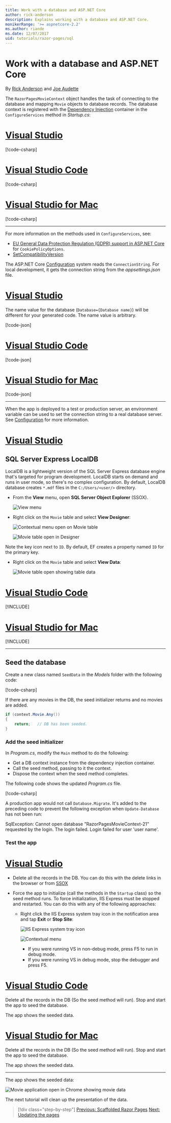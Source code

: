 ```yaml
---
title: Work with a database and ASP.NET Core
author: rick-anderson
description: Explains working with a database and ASP.NET Core.
monikerRange: '>= aspnetcore-2.2'
ms.author: riande
ms.date: 12/07/2017
uid: tutorials/razor-pages/sql
---
```

# Work with a database and ASP.NET Core

By [Rick Anderson](https://twitter.com/RickAndMSFT) and [Joe Audette](https://twitter.com/joeaudette)

The `RazorPagesMovieContext` object handles the task of connecting to the database and mapping `Movie` objects to database records. The database context is registered with the [Dependency Injection](xref:fundamentals/dependency-injection) container in the `ConfigureServices` method in *Startup.cs*:

<!-- VS -------------------------->
# [Visual Studio](#tab/visual-studio)

[!code-csharp[](razor-pages-start/sample/RazorPagesMovie22/Startup.cs?name=snippet_ConfigureServices&highlight=15-18)]

<!-- Code -------------------------->
# [Visual Studio Code](#tab/visual-studio-code)

[!code-csharp[](razor-pages-start/sample/RazorPagesMovie22/Startup.cs?name=snippet_UseSqlite&highlight=11-12)]

<!-- Mac -------------------------->
# [Visual Studio for Mac](#tab/visual-studio-mac)

[!code-csharp[](razor-pages-start/sample/RazorPagesMovie22/Startup.cs?name=snippet_UseSqlite&highlight=11-12)]

---  
<!-- End of VS tabs -->

For more information on the methods used in `ConfigureServices`, see:

* [EU General Data Protection Regulation (GDPR) support in ASP.NET Core](xref:security/gdpr) for `CookiePolicyOptions`.
* [SetCompatibilityVersion](xref:mvc/compatibility-version)

The ASP.NET Core [Configuration](xref:fundamentals/configuration/index) system reads the `ConnectionString`. For local development, it gets the connection string from the *appsettings.json* file.

<!-- VS -------------------------->
# [Visual Studio](#tab/visual-studio)

The name value for the database (`Database={Database name}`) will be different for your generated code. The name value is arbitrary.

[!code-json[](razor-pages-start/sample/RazorPagesMovie22/appsettings.json)]

<!-- Code -------------------------->
# [Visual Studio Code](#tab/visual-studio-code)

[!code-json[](~/tutorials/razor-pages/razor-pages-start/sample/RazorPagesMovie/appsettings_SQLite.json?highlight=8-10)]

<!-- Mac -------------------------->
# [Visual Studio for Mac](#tab/visual-studio-mac)

[!code-json[](~/tutorials/razor-pages/razor-pages-start/sample/RazorPagesMovie/appsettings_SQLite.json?highlight=8-10)]

---  
<!-- End of VS tabs -->

When the app is deployed to a test or production server, an environment variable can be used to set the connection string to a real database server. See [Configuration](xref:fundamentals/configuration/index) for more information.

<!-- VS -------------------------->
# [Visual Studio](#tab/visual-studio)

## SQL Server Express LocalDB

LocalDB is a lightweight version of the SQL Server Express database engine that's targeted for program development. LocalDB starts on demand and runs in user mode, so there's no complex configuration. By default, LocalDB database creates `*.mdf` files in the `C:/Users/<user/>` directory.

<a name="ssox"></a>
* From the **View** menu, open **SQL Server Object Explorer** (SSOX).

  ![View menu](sql/_static/ssox.png)

* Right click on the `Movie` table and select **View Designer**:

  ![Contextual menu open on Movie table](sql/_static/design.png)

  ![Movie table open in Designer](sql/_static/dv.png)

Note the key icon next to `ID`. By default, EF creates a property named `ID` for the primary key.

* Right click on the `Movie` table and select **View Data**:

  ![Movie table open showing table data](sql/_static/vd22.png)
<!-- Code -------------------------->
# [Visual Studio Code](#tab/visual-studio-code)

[!INCLUDE[](~/includes/rp/sqlite.md)]

<!-- Mac -------------------------->
# [Visual Studio for Mac](#tab/visual-studio-mac)

[!INCLUDE[](~/includes/rp/sqlite.md)]

---  
<!-- End of VS tabs -->

## Seed the database

Create a new class named `SeedData` in the *Models* folder with the following code:

[!code-csharp[](razor-pages-start/sample/RazorPagesMovie22/Models/SeedData.cs?name=snippet_1)]

If there are any movies in the DB, the seed initializer returns and no movies are added.

```csharp
if (context.Movie.Any())
{
    return;   // DB has been seeded.
}
```
<a name="si"></a>
### Add the seed initializer

In *Program.cs*, modify the `Main` method to do the following:

* Get a DB context instance from the dependency injection container.
* Call the seed method, passing to it the context.
* Dispose the context when the seed method completes.

The following code shows the updated *Program.cs* file.

[!code-csharp[](razor-pages-start/sample/RazorPagesMovie22/Program.cs)]

A production app would not call `Database.Migrate`. It's added to the preceding code to prevent the following exception when `Update-Database` has not been run:

SqlException: Cannot open database "RazorPagesMovieContext-21" requested by the login. The login failed.
Login failed for user 'user name'.

### Test the app

<!-- VS -------------------------->
# [Visual Studio](#tab/visual-studio)

* Delete all the records in the DB. You can do this with the delete links in the browser or from [SSOX](xref:tutorials/razor-pages/new-field#ssox)
* Force the app to initialize (call the methods in the `Startup` class) so the seed method runs. To force initialization, IIS Express must be stopped and restarted. You can do this with any of the following approaches:

  * Right click the IIS Express system tray icon in the notification area and tap **Exit** or **Stop Site**:

    ![IIS Express system tray icon](../first-mvc-app/working-with-sql/_static/iisExIcon.png)

    ![Contextual menu](sql/_static/stopIIS.png)

    * If you were running VS in non-debug mode, press F5 to run in debug mode.
    * If you were running VS in debug mode, stop the debugger and press F5.

<!-- Code -------------------------->
# [Visual Studio Code](#tab/visual-studio-code)

Delete all the records in the DB (So the seed method will run). Stop and start the app to seed the database.

The app shows the seeded data.

<!-- Mac -------------------------->
# [Visual Studio for Mac](#tab/visual-studio-mac)

Delete all the records in the DB (So the seed method will run). Stop and start the app to seed the database.

The app shows the seeded data.

---  
<!-- End of VS tabs -->


   
The app shows the seeded data:

![Movie application open in Chrome showing movie data](sql/_static/m55.png)

The next tutorial will clean up the presentation of the data.

> [!div class="step-by-step"]
> [Previous: Scaffolded Razor Pages](xref:tutorials/razor-pages/page)
> [Next: Updating the pages](xref:tutorials/razor-pages/da1)
